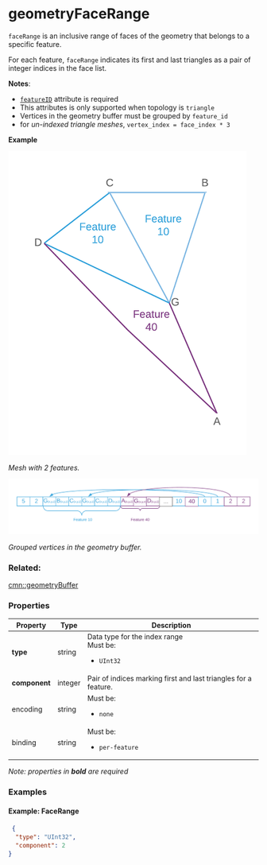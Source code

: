 # geometryFaceRange



`faceRange` is an inclusive range of faces of the geometry that belongs to a specific feature.

For each feature, `faceRange` indicates its first and last triangles as a pair of integer indices in the face list. 

**Notes**:
- [`featureID`](geometryFeatureID.cmn.md) attribute is required
- This attributes is only supported when topology is `triangle` 
- Vertices in the geometry buffer must be grouped by `feature_id`
- for _un-indexed triangle meshes_, `vertex_index = face_index * 3 `

**Example**

![Thematic 3D Object Scene Layer without textures](../../docs/img/faceRange.png)

_Mesh with 2 features._

![Thematic 3D Object Scene Layer without textures](../../docs/img/faceRance_Triangles.png)

_Grouped vertices in the geometry buffer._

### Related:

[cmn::geometryBuffer](geometryBuffer.cmn.md)
### Properties

| Property | Type | Description |
| --- | --- | --- |
| **type** | string | Data type for the index range<div>Must be:<ul><li>`UInt32`</li></ul></div> |
| **component** | integer | Pair of indices marking first and last triangles for a feature. |
| encoding | string | <div>Must be:<ul><li>`none`</li></ul></div> |
| binding | string | <div>Must be:<ul><li>`per-feature`</li></ul></div> |

*Note: properties in **bold** are required*

### Examples 

#### Example: FaceRange 

```json
 {
  "type": "UInt32",
  "component": 2
} 
```

